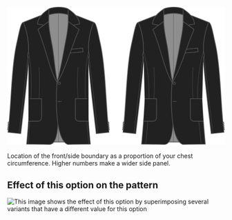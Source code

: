 ![Side-front placement](sidefrontplacement.svg)

Location of the front/side boundary as a proportion of your chest circumference. Higher numbers make a wider side panel.

## Effect of this option on the pattern

![This image shows the effect of this option by superimposing several variants that have a different value for this option](jaeger\_sidefrontplacement\_sample.svg "Effect of this option on the pattern")
